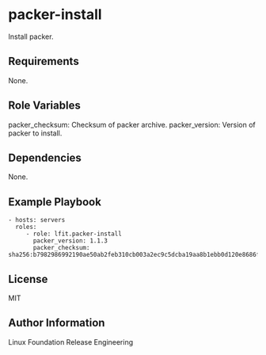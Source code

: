 packer-install
==============

Install packer.

Requirements
------------

None.

Role Variables
--------------

packer_checksum: Checksum of packer archive.
packer_version: Version of packer to install.

Dependencies
------------

None.

Example Playbook
----------------

    - hosts: servers
      roles:
         - role: lfit.packer-install
           packer_version: 1.1.3
           packer_checksum: sha256:b7982986992190ae50ab2feb310cb003a2ec9c5dcba19aa8b1ebb0d120e8686f

License
-------

MIT

Author Information
------------------

Linux Foundation Release Engineering
